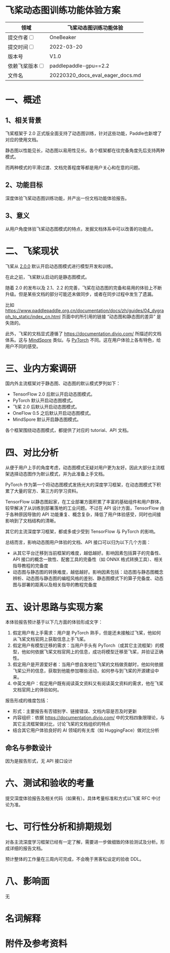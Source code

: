 # 飞桨动态图训练功能体验方案

|领域 | 飞桨动态图训练功能体验 | 
|---|---|
|提交作者<input type="checkbox" class="rowselector hidden"> | OneBeaker | 
|提交时间<input type="checkbox" class="rowselector hidden"> | 2022-03-20 | 
|版本号 | V1.0 | 
|依赖飞桨版本<input type="checkbox" class="rowselector hidden"> | paddlepaddle-gpu==2.2 | 
|文件名 | 20220320_docs_eval_eager_docs.md<br> | 


# 一、概述
## 1、相关背景

飞桨框架于 2.0 正式版全面支持了动态图训练，针对这些功能，Paddle也新增了对应的使用文档。

静态图以性能见长，动态图以易用性见长。各个框架都在往完备角度先后支持两种模式。

而两种模式的平滑过渡、文档完善程度等都是用户关心和在意的问题。

## 2、功能目标

深度体验飞桨动态图训练功能，并产出一份文档功能体验报告。

## 3、意义

从用户角度体验飞桨动态图模式的特点，发掘文档体系中可以改善的功能点。

# 二、飞桨现状

飞桨从 [2.0.0](https://github.com/PaddlePaddle/Paddle/releases/tag/v2.0.0) 默认开启动态图模式进行模型开发和训练。

在此之前，飞桨默认启动的是静态图模式。

随着 2.0 的发布以及 2.1、2.2 的完善，飞桨在动态图的完备和易用的体验上不断升级。但是某些文档的部分可能还未做同步，或者在同步过程中发生了遗漏。

比如 https://www.paddlepaddle.org.cn/documentation/docs/zh/guides/04_dygraph_to_static/index_cn.html 页面中的所引用的链接 “动态图和静态图的差异” 是失效的。

此外，飞桨的文档显式遵循了 https://documentation.divio.com/ 所描述的文档体系。这与 [MindSpore](https://www.mindspore.cn/) 类似。与 [PyTorch](https://pytorch.org/docs/stable/index.html) 不同。这在用户体验上各有特色，给用户不同的感受。



# 三、业内方案调研

国内外主流框架对于静态图、动态图的默认模式罗列如下：

- TensorFlow 2.0 后默认开启动态图模式。
- PyTorch 默认开启动态图模式。
- 飞桨 2.0 后默认开启动态图模式。
- OneFlow 0.5 之后默认开启动态图模式。
- MindSpore 默认开启静态图模式。

各个框架围绕动态图模式，都提供了对应的 tutorial、API 文档。

# 四、对比分析

从便于用户上手的角度考虑，动态图模式无疑对用户更为友好。因此大部分主流框架选择动态图作为默认模式，并为此准备上手文档。

PyTorch 作为第一个将动态图模式发扬光大的深度学习框架，在动态图模式下积累了大量的官方、第三方的学习资料。

TensorFlow 以静态图起家，在工业部署方面积累了丰富的基础组件和用户群体，较早解决了从训练到部署落地的工业问题。不过在 API 设计方面，TensorFlow 由于各种原因导致的 API 功能重复、概念复杂，降低了用户体验感受，同时也间接影响到了文档结构的清晰。

其它的主流深度学习框架，都或多或少受到 TensorFlow 与 PyTorch 的影响。

总结而言，影响动态图用户体验的文档、API 接口可以归为以下几个方面：

- 从其它平台迁移到当前框架的难度，越低越好。影响因素包括算子的完备性、API 接口的概念一致性、配套工具的完备性（如 ONNX 格式转换工具）、相关指导教程的完备度
- 动态图与静态图的转换难度，越低越好。影响因素包括：动态图与静态图概念辨析、动态图与静态图的编程风格的差别、静态图模式下的算子完备度、动态图与部署的距离以及相关指导的教程完备度


# 五、设计思路与实现方案

本体验报告预计基于以下几方面的体验形成文字：

1. 假定用户有上手需求：用户是 PyTorch 熟手，但是还未接触过飞桨，他如何从飞桨文档官网上获取信息上手飞桨。
2. 假定用户有模型迁移的需求：当用户手头有 PyTorch（或其它主流框架）的模型，他如何依据飞桨文档官网上的信息，成功将模型迁移至飞桨，并验证正确性。
3. 假定用户是开源爱好者：当用户想自发地位飞桨的文档做贡献时，他如何依据飞桨公开的信息，获取到他能参加哪些活动，如何参与到飞桨的开源建设中来。
4. 中英文用户：假定用户既有阅读英文资料又有阅读英文资料的需求，他在飞桨文档官网上的体验如何。

报告形成的维度包括：

- 形式：主要报告有否错别字、链接错误、文档内容是否及时更新
- 内容组织：依据 https://documentation.divio.com/ 中的文档四象限理论，与其它主流框架做对比，讨论飞桨的文档组织的特点
- 结合其它用户体验良好的 AI 领域的有关库（如 HuggingFace）做对比分析


## 命名与参数设计

因为是报告形式，无 API 接口设计


# 六、测试和验收的考量

提交深度体验报告及相关代码（如果有）。具体考量标准和方式以飞桨 RFC 中讨论为准。

# 七、可行性分析和排期规划

对各主流深度学习框架已经有一定了解，需要进一步做细致的体验测试及分析。形成详细的报告文档。

预计整体的工作量在三周内可完成，不会晚于黑客松设定的验收 DDL。


# 八、影响面

无

# 名词解释

# 附件及参考资料
